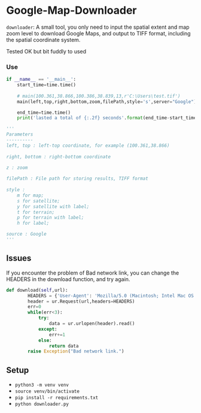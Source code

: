 # Google-Map-Downloader
`downloader`: A small tool, you only need to input the spatial extent and map zoom level to download Google Maps, and output to TIFF format, including the spatial coordinate system.

Tested OK but bit fuddly to used

### Use
```python
if __name__ == '__main__':
    start_time=time.time()
    
    # main(100.361,38.866,100.386,38.839,13,r'C:\Users\test.tif')
    main(left,top,right,bottom,zoom,filePath,style='s',server="Google")

    end_time=time.time()
    print('lasted a total of {:.2f} seconds'.format(end_time-start_time))
```
```python
'''
Parameters
----------
left, top : left-top coordinate, for example (100.361,38.866)
    
right, bottom : right-bottom coordinate
    
z : zoom

filePath : File path for storing results, TIFF format
    
style : 
    m for map; 
    s for satellite; 
    y for satellite with label; 
    t for terrain; 
    p for terrain with label; 
    h for label;

source : Google
'''
```
## Issues
If you encounter the problem of Bad network link, you can change the HEADERS in the download function, and try again.
```python
def download(self,url):
        HEADERS = {'User-Agent': 'Mozilla/5.0 (Macintosh; Intel Mac OS X 10_7_5) AppleWebKit/537.36 (KHTML, like Gecko) Chrome/29.0.1547.76 Safari/537.36'}
        header = ur.Request(url,headers=HEADERS)
        err=0
        while(err<3):
            try:
                data = ur.urlopen(header).read()
            except:
                err+=1
            else:
                return data
        raise Exception("Bad network link.")
```

## Setup
* `python3 -m venv venv`
* `source venv/bin/activate`
* `pip install -r requirements.txt`
* `python downloader.py`